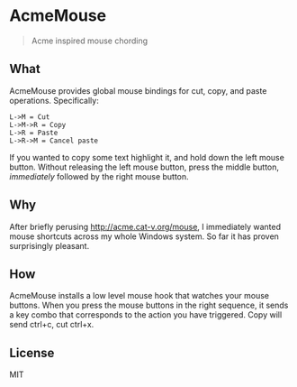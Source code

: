 ﻿AcmeMouse
=========

> Acme inspired mouse chording

What
----
AcmeMouse provides global mouse bindings for cut, copy, and paste operations.
Specifically:

    L->M = Cut
    L->M->R = Copy
    L->R = Paste
    L->R->M = Cancel paste

If you wanted to copy some text highlight it, and hold down the left mouse button.
Without releasing the left mouse button, press the middle button, *immediately*
followed by the right mouse button.

Why
---
After briefly perusing http://acme.cat-v.org/mouse, I immediately wanted mouse
shortcuts across my whole Windows system. So far it has proven surprisingly pleasant.

How
---
AcmeMouse installs a low level mouse hook that watches your mouse buttons. When
you press the mouse buttons in the right sequence, it sends a key combo that
corresponds to the action you have triggered. Copy will send ctrl+c, cut ctrl+x.

License
-------

MIT
